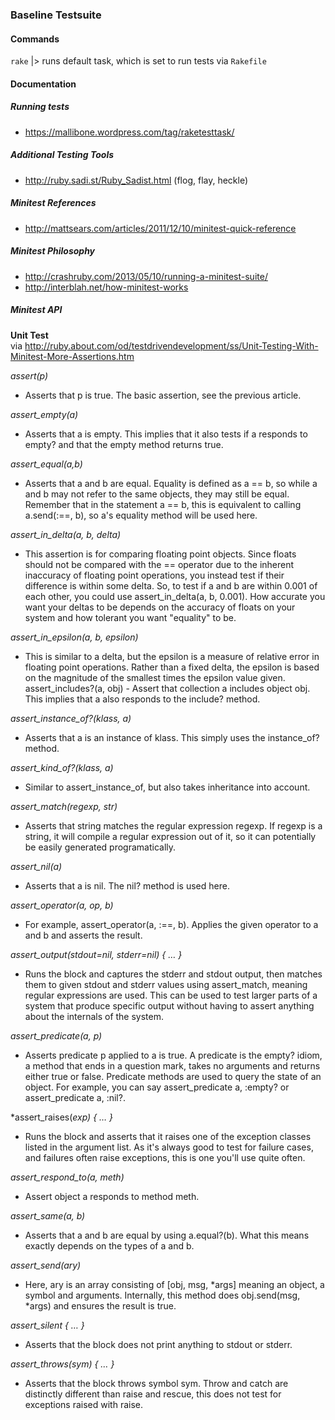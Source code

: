 ### Baseline Testsuite

#### Commands

`rake` |> runs default task, which is set to run tests via `Rakefile`

#### Documentation

##### Running tests

- https://mallibone.wordpress.com/tag/raketesttask/

##### Additional Testing Tools

- http://ruby.sadi.st/Ruby_Sadist.html (flog, flay, heckle)

##### Minitest References

- http://mattsears.com/articles/2011/12/10/minitest-quick-reference

##### Minitest Philosophy

- http://crashruby.com/2013/05/10/running-a-minitest-suite/
- http://interblah.net/how-minitest-works

##### Minitest API

**Unit Test**
<br>via http://ruby.about.com/od/testdrivendevelopment/ss/Unit-Testing-With-Minitest-More-Assertions.htm

*assert(p)* 
- Asserts that p is true. The basic assertion, see the previous article.
 
*assert_empty(a)* 
- Asserts that a is empty. This implies that it also tests if a responds to empty? and that the empty method returns true.

*assert_equal(a,b)* 
- Asserts that a and b are equal. Equality is defined as a == b, so while a and b may not refer to the same objects, they may still be equal. Remember that in the statement a == b, this is equivalent to calling a.send(:==, b), so a's equality method will be used here.

*assert_in_delta(a, b, delta)* 
- This assertion is for comparing floating point objects. Since floats should not be compared with the == operator due to the inherent inaccuracy of floating point operations, you instead test if their difference is within some delta. So, to test if a and b are within 0.001 of each other, you could use assert_in_delta(a, b, 0.001). How accurate you want your deltas to be depends on the accuracy of floats on your system and how tolerant you want "equality" to be.

*assert_in_epsilon(a, b, epsilon)* 
- This is similar to a delta, but the epsilon is a measure of relative error in floating point operations. Rather than a fixed delta, the epsilon is based on the magnitude of the smallest times the epsilon value given.
assert_includes?(a, obj) - Assert that collection a includes object obj. This implies that a also responds to the include? method.

*assert_instance_of?(klass, a)* 
- Asserts that a is an instance of klass. This simply uses the instance_of? method.

*assert_kind_of?(klass, a)* 
- Similar to assert_instance_of, but also takes inheritance into account.

*assert_match(regexp, str)* 
- Asserts that string matches the regular expression regexp. If regexp is a string, it will compile a regular expression out of it, so it can potentially be easily generated programatically.

*assert_nil(a)* 
- Asserts that a is nil. The nil? method is used here.

*assert_operator(a, op, b)* 
- For example, assert_operator(a, :==, b). Applies the given operator to a and b and asserts the result.

*assert_output(stdout=nil, stderr=nil) { … }* 
- Runs the block and captures the stderr and stdout output, then matches them to given stdout and stderr values using assert_match, meaning regular expressions are used. This can be used to test larger parts of a system that produce specific output without having to assert anything about the internals of the system.

*assert_predicate(a, p)* 
- Asserts predicate p applied to a is true. A predicate is the empty? idiom, a method that ends in a question mark, takes no arguments and returns either true or false. Predicate methods are used to query the state of an object. For example, you can say assert_predicate a, :empty? or assert_predicate a, :nil?.

*assert_raises(*exp) { … }* 
- Runs the block and asserts that it raises one of the exception classes listed in the argument list. As it's always good to test for failure cases, and failures often raise exceptions, this is one you'll use quite often.

*assert_respond_to(a, meth)* 
- Assert object a responds to method meth.

*assert_same(a, b)* 
- Asserts that a and b are equal by using a.equal?(b). What this means exactly depends on the types of a and b.

*assert_send(ary)* 
- Here, ary is an array consisting of [obj, msg, *args] meaning an object, a symbol and arguments. Internally, this method does obj.send(msg, *args) and ensures the result is true.

*assert_silent { … }* 
- Asserts that the block does not print anything to stdout or stderr.

*assert_throws(sym) { … }* 
- Asserts that the block throws symbol sym. Throw and catch are distinctly different than raise and rescue, this does not test for exceptions raised with raise.
